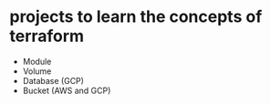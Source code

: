 # projects to learn the concepts of terraform
* Module 
* Volume
* Database (GCP)
* Bucket (AWS and GCP)
